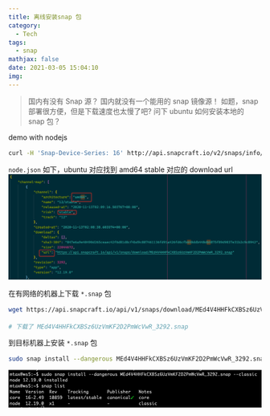 ```yaml
---
title: 离线安装snap 包
category:
  - Tech
tags:
  - snap
mathjax: false
date: 2021-03-05 15:04:10
img:
---
```


> 国内有没有 Snap 源？
> 国内就没有一个能用的 snap 镜像源！
> 如题，snap 部署很方便，但是下载速度也太慢了吧?
> 问下 ubuntu 如何安装本地的 snap 包？
<!--more-->

demo with nodejs

```bash
curl -H 'Snap-Device-Series: 16' http://api.snapcraft.io/v2/snaps/info/node >> node.json
```

`node.json` 如下，ubuntu 对应找到 amd64 stable 对应的 download url
![](/images/snap-node-info.png)

在有网络的机器上下载 `*.snap` 包

```bash
wget https://api.snapcraft.io/api/v1/snaps/download/MEd4V4HHFkCXBSz6UzVmKF2D2PmWcVwR_3292.snap

# 下载了 MEd4V4HHFkCXBSz6UzVmKF2D2PmWcVwR_3292.snap
```

到目标机器上安装 `*.snap` 包

```bash
sudo snap install --dangerous MEd4V4HHFkCXBSz6UzVmKF2D2PmWcVwR_3292.snap --classic
```
![](/images/snap-node-list.png)
